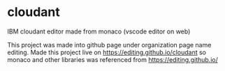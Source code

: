 # cloudant

IBM cloudant editor made from monaco (vscode editor on web)

This project was made into github page under organization page name editing. Made this project live on https://editing.github.io/cloudant so monaco and other libraries was referenced from https://editing.github.io/
